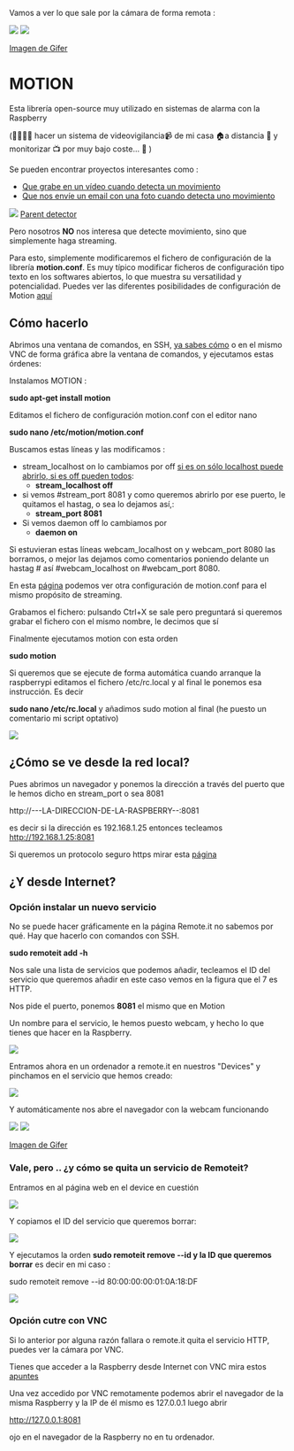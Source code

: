Vamos a ver lo que sale por la cámara de forma remota :

![](/assets/remoteit3.jpg)
![](/assets/camera.gif)

[Imagen de Gifer](https://gifer.com/en/Cfg)

# MOTION

Esta librería open-source muy utilizado en sistemas de alarma con la Raspberry

(🤔🤔🤔🤔 hacer un sistema de videovigilancia📹 de mi casa 🏠a distancia 📡 y monitorizar 📺 por muy bajo coste... 🤔 )

Se pueden encontrar proyectos interesantes como :

* [Que grabe en un vídeo cuando detecta un movimiento](https://projects.raspberrypi.org/en/projects/parent-detector)
* [Que nos envíe un email con una foto cuando detecta uno movimiento](https://www.instructables.com/Raspberry-Pi-Motion-Detector-and-Alert-System/)

![](/assets/parent.png)
[Parent detector](https://projects.raspberrypi.org/en/projects/parent-detector)

Pero nosotros **NO** nos interesa que detecte movimiento, sino que simplemente haga streaming.

Para esto, simplemente modificaremos el fichero de configuración de la librería **motion.conf**. Es muy típico modificar ficheros de configuración tipo texto en los softwares abiertos, lo que muestra su versatilidad y potencialidad. Puedes ver las diferentes posibilidades de configuración de Motion [aquí](https://motion-project.github.io/motion_config.html)

## Cómo hacerlo

Abrimos una ventana de comandos, en SSH, [ya sabes cómo](https://catedu.github.io/raspberry-muy-basico/5-ssh.html) o en el mismo VNC de forma gráfica abre la ventana de comandos, y ejecutamos estas órdenes:

Instalamos MOTION :

**sudo apt-get install motion**

Editamos el fichero de configuración motion.conf con el editor nano

**sudo nano /etc/motion/motion.conf**

Buscamos estas líneas y las modificamos :

* stream_localhost on lo cambiamos por off [si es on sólo localhost puede abrirlo, si es off pueden todos](https://raspberrypi.stackexchange.com/questions/108419/stream-raspberry-pi-camera-on-web-page):
  * **stream_localhost off**
* si vemos #stream_port 8081 y como queremos abrirlo por ese puerto, le quitamos el hastag, o sea lo dejamos así,:
  * **stream_port 8081**
* Si vemos daemon off lo cambiamos por
  * **daemon on**

Si estuvieran estas líneas webcam_localhost on y webcam_port 8080 las borramos, o mejor las dejamos como comentarios poniendo delante un hastag # así #webcam_localhost on #webcam_port 8080.

En esta [página](https://raspberryparatorpes.net/instalacion/conectar-una-webcam-con-motion-en-raspberry-pi/) podemos ver otra configuración de motion.conf para el mismo propósito de streaming.

Grabamos el fichero: pulsando Ctrl+X se sale pero preguntará si queremos grabar el fichero con el mismo nombre, le decimos que sí

Finalmente ejecutamos motion con esta orden

**sudo motion**

Si queremos que se ejecute de forma automática cuando arranque la raspberrypi editamos el fichero /etc/rc.local y al final le ponemos esa instrucción. Es decir

**sudo nano /etc/rc.local**
y añadimos sudo motion al final (he puesto un comentario mi script optativo)

![](/assets/arranquemotion.jpg)

## ¿Cómo se ve desde la red local?

Pues abrimos un navegador y ponemos la dirección a través del puerto que le hemos dicho en stream_port o sea 8081

http://---LA-DIRECCION-DE-LA-RASPBERRY--:8081

es decir si la dirección es 192.168.1.25 entonces tecleamos http://192.168.1.25:8081

Si queremos un protocolo seguro https mirar esta [página](https://raspberrypi.stackexchange.com/questions/107868/motion-security/107872#107872)

## ¿Y desde Internet?

### Opción instalar un nuevo servicio
No se puede hacer gráficamente en la página Remote.it no sabemos por qué. Hay que hacerlo con comandos con SSH.

**sudo remoteit add -h**

Nos sale una lista de servicios que podemos añadir, tecleamos el ID del servicio que queremos añadir en este caso vemos en la figura que el 7 es HTTP.

Nos pide el puerto, ponemos **8081** el mismo que en Motion

Un nombre para el servicio, le hemos puesto webcam, y hecho lo que tienes que hacer en la Raspberry.

![](/assets/remoteit1.jpg)

Entramos ahora en un ordenador a remote.it en nuestros "Devices" y pinchamos en el servicio que hemos creado:

![](/assets/remoteit2.jpg)

Y automáticamente nos abre el navegador con la webcam funcionando

![](/assets/remoteit3.jpg)
![](/assets/camera.gif)

[Imagen de Gifer](https://gifer.com/en/Cfg)

### Vale, pero .. ¿y cómo se quita un servicio de Remoteit?

Entramos en al página web en el device en cuestión

![](/assets/remoteit6.jpg)

Y copiamos el ID del servicio que queremos borrar:

![](/assets/remoteit4.jpg)

Y ejecutamos la orden **sudo remoteit remove --id y la ID que queremos borrar** es decir en mi caso :

 sudo remoteit remove --id 80:00:00:00:01:0A:18:DF

![](/assets/remoteit5.jpg)

### Opción cutre con VNC

Si lo anterior por alguna razón fallara o remote.it quita el servicio HTTP, puedes ver la cámara por VNC.

Tienes que acceder a la Raspberry desde Internet con VNC mira estos [apuntes](https://catedu.github.io/raspberry-muy-basico/11-conectando-desde-internet.html)

Una vez accedido por VNC remotamente podemos abrir el navegador de la misma Raspberry y la IP de él mismo es 127.0.0.1 luego abrir

http://127.0.0.1:8081

ojo en el navegador de la Raspberry no en tu ordenador.
